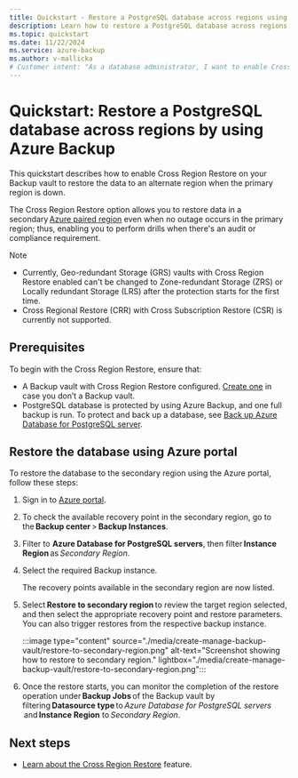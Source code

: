 ```yaml
---
title: Quickstart - Restore a PostgreSQL database across regions using Azure Backup 
description: Learn how to restore a PostgreSQL database across regions by using Azure Backup.
ms.topic: quickstart
ms.date: 11/22/2024
ms.service: azure-backup
ms.author: v-mallicka
# Customer intent: "As a database administrator, I want to enable Cross Region Restore for my PostgreSQL database, so that I can ensure data availability and perform restoration drills in case of regional failures or compliance audits."
---
```


# Quickstart: Restore a PostgreSQL database across regions by using Azure Backup

This quickstart describes how to enable Cross Region Restore on your Backup vault to restore the data to an alternate region when the primary region is down. 

The Cross Region Restore option allows you to restore data in a secondary [Azure paired region](/azure/reliability/cross-region-replication-azure) even when no outage occurs in the primary region; thus, enabling you to perform drills when there's an audit or compliance requirement.

> [!NOTE]
>- Currently, Geo-redundant Storage (GRS) vaults with Cross Region Restore enabled can't be changed to Zone-redundant Storage (ZRS) or Locally redundant Storage (LRS) after the protection starts for the first time.
>- Cross Regional Restore (CRR) with Cross Subscription Restore (CSR) is currently not supported. 

## Prerequisites

To begin with the Cross Region Restore, ensure that:

- A Backup vault with Cross Region Restore configured. [Create one](./create-manage-backup-vault.md#create-a-backup-vault) in case you don’t a Backup vault. 
- PostgreSQL database is protected by using Azure Backup, and one full backup is run. To protect and back up a database, see [Back up Azure Database for PostgreSQL server](backup-azure-database-postgresql.md). 

## Restore the database using Azure portal  

To restore the database to the secondary region using the Azure portal, follow these steps:

1. Sign in to [Azure portal](https://portal.azure.com/).
1. To check the available recovery point in the secondary region, go to the **Backup center** > **Backup Instances**.
1. Filter to **Azure Database for PostgreSQL servers**, then filter **Instance Region** as *Secondary Region*.
1. Select the required Backup instance. 

   The recovery points available in the secondary region are now listed.  

1. Select **Restore to secondary region** to review the target region selected, and then select the appropriate recovery point and restore parameters. 
 You can also trigger restores from the respective backup instance. 

   :::image type="content" source="./media/create-manage-backup-vault/restore-to-secondary-region.png" alt-text="Screenshot showing how to restore to secondary region." lightbox="./media/create-manage-backup-vault/restore-to-secondary-region.png":::


    
1. Once the restore starts, you can monitor the completion of the restore operation under **Backup Jobs** of the Backup vault by filtering **Datasource type** to *Azure Database for PostgreSQL servers*  and **Instance Region** to *Secondary Region*. 
 
## Next steps

- [Learn about the Cross Region Restore](./tutorial-cross-region-restore.md) feature.
